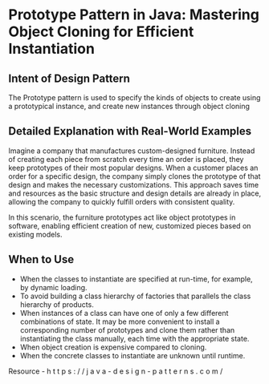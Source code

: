 # Prototype Pattern in Java: Mastering Object Cloning for Efficient Instantiation

## Intent of Design Pattern

The Prototype pattern is used to specify the kinds of objects to create using a prototypical instance, and create new instances through object cloning

## Detailed Explanation with Real-World Examples

Imagine a company that manufactures custom-designed furniture. Instead of creating each piece from scratch every time an order is placed, they keep prototypes of their most popular designs. When a customer places an order for a specific design, the company simply clones the prototype of that design and makes the necessary customizations. This approach saves time and resources as the basic structure and design details are already in place, allowing the company to quickly fulfill orders with consistent quality.

In this scenario, the furniture prototypes act like object prototypes in software, enabling efficient creation of new, customized pieces based on existing models.

## When to Use

* When the classes to instantiate are specified at run-time, for example, by dynamic loading.
* To avoid building a class hierarchy of factories that parallels the class hierarchy of products.
* When instances of a class can have one of only a few different combinations of state. It may be more convenient to install a corresponding number of prototypes and clone them rather than instantiating the class manually, each time with the appropriate state.
* When object creation is expensive compared to cloning.
* When the concrete classes to instantiate are unknown until runtime.

Resource - h t t p s : / / j a v a - d e s i g n - p a t t e r n s . c o m /